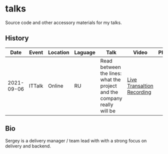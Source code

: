 # talks

Source code and other accessory materials for my talks.

## History

| Date | Event | Location | Laguage | Talk | Video | Photo | Materials |
|------|-------|----------|---------|------|-------|-------|-------|
| 2021-09-06 | ITTalk | Online | RU | Read between the lines: what the project and the company really will be | [Live Transaltion Recording](https://www.youtube.com/watch?v=cnolujpYohc) | | [Slides]() |

## Bio

Sergey is a delivery manager / team lead with with a strong focus on delivery and backend.
